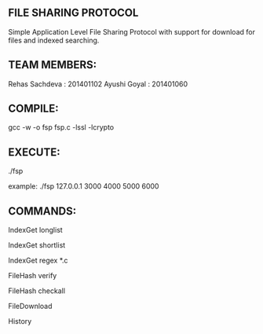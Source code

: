 ## FILE SHARING PROTOCOL
 
Simple Application Level File Sharing Protocol with support for download for files and indexed searching. 


## TEAM MEMBERS:
Rehas Sachdeva : 201401102
Ayushi Goyal : 201401060

## COMPILE: 
gcc -w -o fsp fsp.c -lssl -lcrypto

## EXECUTE:

./fsp <remoteIP address> <tcp remote port> <tcp local port> <udp remote port> <udp local port>

example: ./fsp 127.0.0.1 3000 4000 5000 6000

## COMMANDS:

IndexGet
longlist
   
IndexGet
shortlist 
<start-time-stamp>
<end-time-stamp>

IndexGet
regex
*.c

FileHash
verify
<Name-of-file>

FileHash
checkall

FileDownload 
<TCP or UDP>
<Name-of-file>

History
